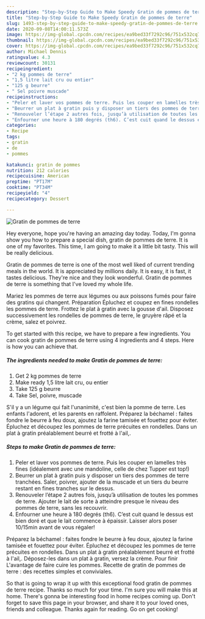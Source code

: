 ```yaml
---
description: "Step-by-Step Guide to Make Speedy Gratin de pommes de terre"
title: "Step-by-Step Guide to Make Speedy Gratin de pommes de terre"
slug: 1493-step-by-step-guide-to-make-speedy-gratin-de-pommes-de-terre
date: 2020-09-08T14:00:11.573Z
image: https://img-global.cpcdn.com/recipes/ea9bed33f7292c96/751x532cq70/gratin-de-pommes-de-terre-photo-principale-de-la-recette.jpg
thumbnail: https://img-global.cpcdn.com/recipes/ea9bed33f7292c96/751x532cq70/gratin-de-pommes-de-terre-photo-principale-de-la-recette.jpg
cover: https://img-global.cpcdn.com/recipes/ea9bed33f7292c96/751x532cq70/gratin-de-pommes-de-terre-photo-principale-de-la-recette.jpg
author: Michael Dennis
ratingvalue: 4.3
reviewcount: 30131
recipeingredient:
- "2 kg pommes de terre"
- "1,5 litre lait cru ou entier"
- "125 g beurre"
- " Sel poivre muscade"
recipeinstructions:
- "Peler et laver vos pommes de terre. Puis les couper en lamelles très fines (idéalement avec une mandoline, celle de chez Tupper est top!)"
- "Beurrer un plat à gratin puis y disposer un tiers des pommes de terre tranchées. Saler, poivrer, ajouter de la muscade et un tiers du beurre restant en fines tranches sur le dessus."
- "Renouveler l’étape 2 autres fois, jusqu’à utilisation de toutes les pommes de terre. Ajouter le lait de sorte à atteindre presque le niveau des pommes de terre, sans les recouvrir."
- "Enfourner une heure à 180 degrés (th6). C’est cuit quand le dessus est bien doré et que le lait commence à épaissir. Laisser alors poser 10/15min avant de vous régaler!"
categories:
- Recipe
tags:
- gratin
- de
- pommes

katakunci: gratin de pommes 
nutrition: 212 calories
recipecuisine: American
preptime: "PT17M"
cooktime: "PT34M"
recipeyield: "4"
recipecategory: Dessert

---
```



![Gratin de pommes de terre](https://img-global.cpcdn.com/recipes/ea9bed33f7292c96/751x532cq70/gratin-de-pommes-de-terre-photo-principale-de-la-recette.jpg)

Hey everyone, hope you're having an amazing day today. Today, I'm gonna show you how to prepare a special dish, gratin de pommes de terre. It is one of my favorites. This time, I am going to make it a little bit tasty. This will be really delicious.

Gratin de pommes de terre is one of the most well liked of current trending meals in the world. It is appreciated by millions daily. It is easy, it is fast, it tastes delicious. They're nice and they look wonderful. Gratin de pommes de terre is something that I've loved my whole life.

Mariez les pommes de terre aux légumes ou aux poissons fumés pour faire des gratins qui changent. Préparation Épluchez et coupez en fines rondelles les pommes de terre. Frottez le plat à gratin avec la gousse d&#39;ail. Disposez successivement les rondelles de pommes de terre, le gruyère râpé et la crème, salez et poivrez.


To get started with this recipe, we have to prepare a few ingredients. You can cook gratin de pommes de terre using 4 ingredients and 4 steps. Here is how you can achieve that.

<!--inarticleads1-->

##### The ingredients needed to make Gratin de pommes de terre:

1. Get 2 kg pommes de terre
1. Make ready 1,5 litre lait cru, ou entier
1. Take 125 g beurre
1. Take  Sel, poivre, muscade


S&#39;il y a un légume qui fait l&#39;unanimité, c&#39;est bien la pomme de terre. Les enfants l&#39;adorent, et les parents en raffolent. Préparez la béchamel : faites fondre le beurre à feu doux, ajoutez la farine tamisée et fouettez pour éviter. Épluchez et découpez les pommes de terre précuites en rondelles. Dans un plat à gratin préalablement beurré et frotté à l&#39;ail,. 

<!--inarticleads2-->

##### Steps to make Gratin de pommes de terre:

1. Peler et laver vos pommes de terre. Puis les couper en lamelles très fines (idéalement avec une mandoline, celle de chez Tupper est top!)
1. Beurrer un plat à gratin puis y disposer un tiers des pommes de terre tranchées. Saler, poivrer, ajouter de la muscade et un tiers du beurre restant en fines tranches sur le dessus.
1. Renouveler l’étape 2 autres fois, jusqu’à utilisation de toutes les pommes de terre. Ajouter le lait de sorte à atteindre presque le niveau des pommes de terre, sans les recouvrir.
1. Enfourner une heure à 180 degrés (th6). C’est cuit quand le dessus est bien doré et que le lait commence à épaissir. Laisser alors poser 10/15min avant de vous régaler!


Préparez la béchamel : faites fondre le beurre à feu doux, ajoutez la farine tamisée et fouettez pour éviter. Épluchez et découpez les pommes de terre précuites en rondelles. Dans un plat à gratin préalablement beurré et frotté à l&#39;ail,. Déposez-les dans un plat à gratin, versez la crème. Pour finir L&#39;avantage de faire cuire les pommes. Recette de gratin de pommes de terre : des recettes simples et conviviales. 

So that is going to wrap it up with this exceptional food gratin de pommes de terre recipe. Thanks so much for your time. I'm sure you will make this at home. There's gonna be interesting food in home recipes coming up. Don't forget to save this page in your browser, and share it to your loved ones, friends and colleague. Thanks again for reading. Go on get cooking!
